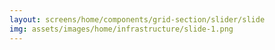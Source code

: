 ```yaml
---
layout: screens/home/components/grid-section/slider/slide
img: assets/images/home/infrastructure/slide-1.png
---
```

